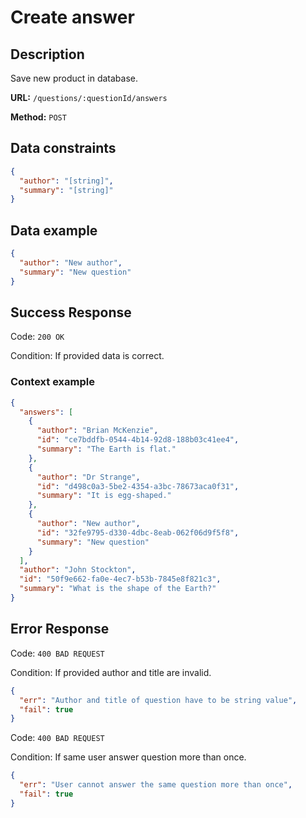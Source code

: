 # Create answer

## Description

Save new product in database.

<b>URL:</b> `/questions/:questionId/answers`

<b>Method:</b> `POST`

## Data constraints

```json
{
  "author": "[string]",
  "summary": "[string]"
}
```

## Data example

```json
{
  "author": "New author",
  "summary": "New question"
}
```

## Success Response

Code: `200 OK`

Condition: If provided data is correct.

### Context example

```json
{
  "answers": [
    {
      "author": "Brian McKenzie",
      "id": "ce7bddfb-0544-4b14-92d8-188b03c41ee4",
      "summary": "The Earth is flat."
    },
    {
      "author": "Dr Strange",
      "id": "d498c0a3-5be2-4354-a3bc-78673aca0f31",
      "summary": "It is egg-shaped."
    },
    {
      "author": "New author",
      "id": "32fe9795-d330-4dbc-8eab-062f06d9f5f8",
      "summary": "New question"
    }
  ],
  "author": "John Stockton",
  "id": "50f9e662-fa0e-4ec7-b53b-7845e8f821c3",
  "summary": "What is the shape of the Earth?"
}
```

## Error Response

Code: `400 BAD REQUEST`

Condition: If provided author and title are invalid.

```json
{
  "err": "Author and title of question have to be string value",
  "fail": true
}
```

Code: `400 BAD REQUEST`

Condition: If same user answer question more than once.

```json
{
  "err": "User cannot answer the same question more than once",
  "fail": true
}
```
